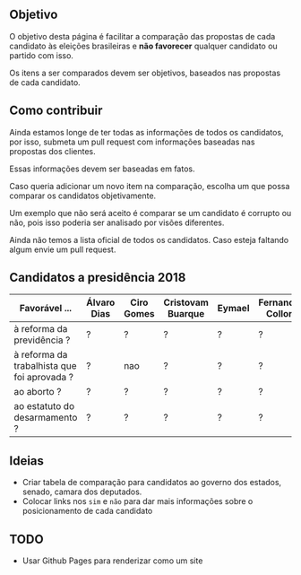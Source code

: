 ## Objetivo

O objetivo desta página é facilitar a comparação das propostas de cada candidato às eleições brasileiras e **não favorecer** qualquer candidato ou partido com isso.

Os itens a ser comparados devem ser objetivos, baseados nas propostas de cada candidato.

## Como contribuir

Ainda estamos longe de ter todas as informações de todos os candidatos, por isso, submeta um pull request com informações baseadas nas propostas dos clientes.

Essas informações devem ser baseadas em fatos.

Caso queria adicionar um novo item na comparação, escolha um que possa comparar os candidatos objetivamente.

Um exemplo que não será aceito é comparar se um candidato é corrupto ou não, pois isso poderia ser analisado por visões diferentes.

Ainda não temos a lista oficial de todos os candidatos. Caso esteja faltando algum envie um pull request.

## Candidatos a presidência 2018

Favorável ... | Álvaro Dias | Ciro Gomes | Cristovam Buarque | Eymael | Fernando Collor | Flávio Rocha | Geraldo Alckmin | Guilherme Boulos | Henrique Meirelles | Jair Bolsonaro | João Amoêdo | Marina Silva
---- | ----------- | ---------- | ----------------- | ------ | --------------- | ------------ | --------------- | ---------------- | ------------------ | -------------- | ----------- | ------------
à reforma da previdência ? |  ?  |  ?  |  ?  |  ?  |  ?  |  ?  |  ?  |  ?  |  sim  |  ?  |  sim  |  ?
à reforma da trabalhista que foi aprovada ? |  ?  |  nao  |  ?  |  ?  |  ?  |  ?  |  ?  |  ?  |  ?  |  ?  |  ?  |  ?
ao aborto ? |  ?  |  ?  |  ?  |  ?  |  ?  |  ?  |  ?  |  ?  |  ?  |  nao  |  [nao](https://twitter.com/joaoamoedonovo/status/943541262048792576?lang=en)  |  ?
ao estatuto do desarmamento ? |  ?  |  ?  |  ?  |  ?  |  ?  |  ?  |  ?  |  ?  |  ?  |  nao  |  [nao](https://twitter.com/joaoamoedonovo/status/943541262048792576?lang=en)  |  ?

## Ideias

- Criar tabela de comparação para candidatos ao governo dos estados, senado, camara dos deputados.
- Colocar links nos `sim` e `não` para dar mais informações sobre o posicionamento de cada candidato


## TODO

- Usar Github Pages para renderizar como um site
